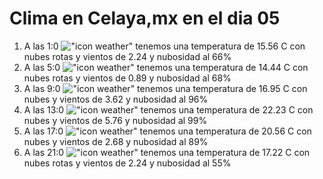 # Clima en Celaya,mx en el dia 05

1. A las 1:0 !["icon weather"](http://openweathermap.org/img/w/04n.png) tenemos una temperatura de 15.56 C con nubes rotas y  vientos de 2.24 y nubosidad al 66%
1. A las 5:0 !["icon weather"](http://openweathermap.org/img/w/04n.png) tenemos una temperatura de 14.44 C con nubes rotas y  vientos de 0.89 y nubosidad al 68%
1. A las 9:0 !["icon weather"](http://openweathermap.org/img/w/04d.png) tenemos una temperatura de 16.95 C con nubes y  vientos de 3.62 y nubosidad al 96%
1. A las 13:0 !["icon weather"](http://openweathermap.org/img/w/04d.png) tenemos una temperatura de 22.23 C con nubes y  vientos de 5.76 y nubosidad al 99%
1. A las 17:0 !["icon weather"](http://openweathermap.org/img/w/04d.png) tenemos una temperatura de 20.56 C con nubes y  vientos de 2.68 y nubosidad al 89%
1. A las 21:0 !["icon weather"](http://openweathermap.org/img/w/04n.png) tenemos una temperatura de 17.22 C con nubes rotas y  vientos de 2.24 y nubosidad al 55%
